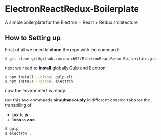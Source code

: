 # ElectronReactRedux-Boilerplate
A simple boilerplate for the Electron + React + Redux architecture

## How to Setting up

First of all we need to __clone__ the repo with the command:

```bash
$ git clone git@github.com:punch92/ElectronReactRedux-Boilerplate.git
```

next we need to __install__ globally Gulp and Electron
```bash
$ npm install --global gulp-cli
$ npm install --global electron
```
now the environment is ready.

run this two commands __simultaneously__ in different console tabs for the transpiling of
* __jsx__ to __js__
* __less__ to __css__

```bash
$ gulp
$ electron .
```

